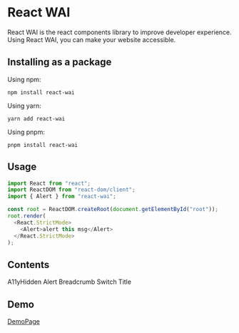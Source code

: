 # React WAI

React WAI is the react components library to improve developer experience. Using React WAI, you can make your website accessible.

## Installing as a package

Using npm:

```
npm install react-wai
```

Using yarn:

```
yarn add react-wai
```

Using pnpm:

```
pnpm install react-wai
```

## Usage

```javascript
import React from "react";
import ReactDOM from "react-dom/client";
import { Alert } from "react-wai";

const root = ReactDOM.createRoot(document.getElementById("root"));
root.render(
  <React.StrictMode>
    <Alert>alert this msg</Alert>
  </React.StrictMode>
);

```

## Contents

A11yHidden
Alert
Breadcrumb
Switch
Title

## Demo

[DemoPage](https://allwais.github.io/allWAIs)